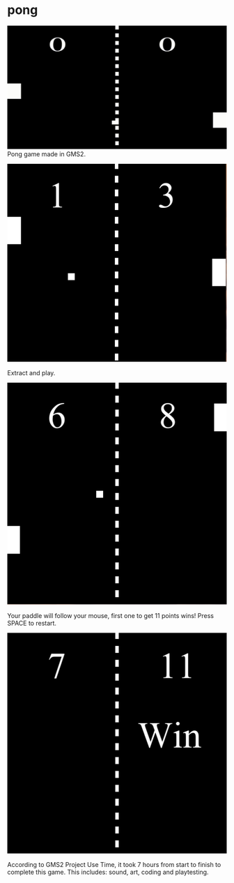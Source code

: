 # pong
![meow1](https://github.com/vladsus/pong/blob/main/ponggameplay.gif "Gameplay GIF")
Pong game made in GMS2.

![meow2](https://github.com/vladsus/pong/blob/main/gameplay1.PNG "Gameplay 1")

Extract and play.

![meow3](https://github.com/vladsus/pong/blob/main/gameplay2.PNG "Gameplay 2")

Your paddle will follow your mouse, first one to get 11 points wins! Press SPACE to restart.

![meow4](https://github.com/vladsus/pong/blob/main/gameplay3.PNG "Gameplay 3")

According to GMS2 Project Use Time, it took 7 hours from start to finish to complete this game.
This includes: sound, art, coding and playtesting.

